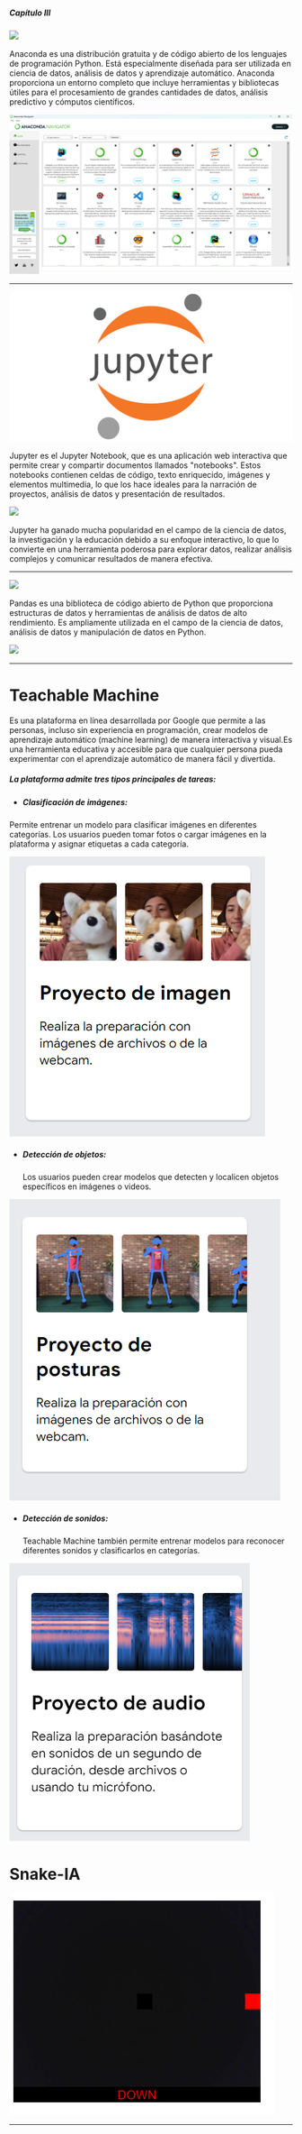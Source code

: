 <h5>Capítulo III</h5>


![](https://elpythonista.com/wp-content/uploads/2020/10/Anaconda-entrada-hd.jpg)

<p>Anaconda es una distribución gratuita y de código abierto de los lenguajes de programación Python. Está especialmente diseñada para ser utilizada en ciencia de datos, análisis de datos y aprendizaje automático. Anaconda proporciona un entorno completo que incluye herramientas y bibliotecas útiles para el procesamiento de grandes cantidades de datos, análisis predictivo y cómputos científicos. </p>

![](image.png)

<hr>

![](image-1.png)

<p>Jupyter es el Jupyter Notebook, que es una aplicación web interactiva que permite crear y compartir documentos llamados "notebooks". Estos notebooks contienen celdas de código, texto enriquecido, imágenes y elementos multimedia, lo que los hace ideales para la narración de proyectos, análisis de datos y presentación de resultados.</p>

![](https://elmundodelosdatos.com/wp-content/uploads/2021/01/ImagenArt2-1080x610.png)

<p> Jupyter ha ganado mucha popularidad en el campo de la ciencia de datos, la investigación y la educación debido a su enfoque interactivo, lo que lo convierte en una herramienta poderosa para explorar datos, realizar análisis complejos y comunicar resultados de manera efectiva. </p>

<hr>


![](https://cdn.filestackcontent.com/GgTFAbNTtiA09pWpwLAz)

<p>Pandas es una biblioteca de código abierto de Python que proporciona estructuras de datos y herramientas de análisis de datos de alto rendimiento. Es ampliamente utilizada en el campo de la ciencia de datos, análisis de datos y manipulación de datos en Python.</p>

![](https://aprendeconalf.es/docencia/python/manual/img/pandas-dataframe.png)

<hr>

<h1>Teachable Machine</h1>

<p>Es una plataforma en línea desarrollada por Google que permite a las personas, incluso sin experiencia en programación, crear modelos de aprendizaje automático (machine learning) de manera interactiva y visual.Es una herramienta educativa y accesible para que cualquier persona pueda experimentar con el aprendizaje automático de manera fácil y divertida.</p>

<h5> La plataforma admite tres tipos principales de tareas:</h5>

- <h5>Clasificación de imágenes:</h5>
<p> Permite entrenar un modelo para clasificar imágenes en diferentes categorías. Los usuarios pueden tomar fotos o cargar imágenes en la plataforma y asignar etiquetas a cada categoría.</p>

![](image-2.png)

- <h5>Detección de objetos: </h5>
  <p>Los usuarios pueden crear modelos que detecten y localicen objetos específicos en imágenes o videos.</p>

![](image-5.png)

- <h5>Detección de sonidos:</h5>
  <p>Teachable Machine también permite entrenar modelos para reconocer diferentes sonidos y clasificarlos en categorías.</p>

![](image-4.png)


<h1>Snake-IA</h1>

![](image-6.png)

<hr>